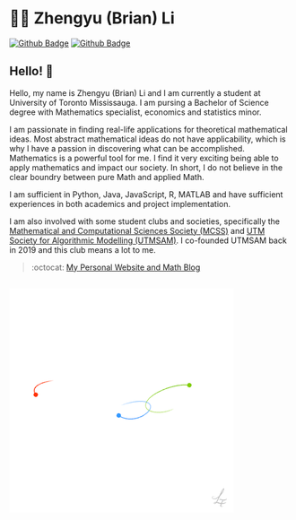 # :man_technologist: Zhengyu (Brian) Li

[![Github Badge](https://img.shields.io/badge/-Github-000?style=flat-square&logo=Github&logoColor=white&link=https://github.com/lucasgdb)](https://github.com/BrianLi009)
[![Github Badge](https://img.shields.io/badge/-Github-000?style=flat-square&logo=Github&logoColor=white&link=https://github.com/lucasgdb)](https://www.linkedin.com/in/zhengyu-brian-li/)

## Hello! 👋

Hello, my name is Zhengyu (Brian) Li and I am currently a student at University of Toronto Mississauga. I am pursing a Bachelor of Science degree with Mathematics specialist, economics and statistics minor.

I am passionate in finding real-life applications for theoretical mathematical ideas. Most abstract mathematical ideas do not have applicability, which is why I have a passion in discovering what can be accomplished. Mathematics is a powerful tool for me. I find it very exciting being able to apply mathematics and impact our society. In short, I do not believe in the clear boundry between pure Math and applied Math.

I am sufficient in Python, Java, JavaScript, R, MATLAB and have sufficient experiences in both academics and project implementation.

I am also involved with some student clubs and societies, specifically the [Mathematical and Computational Sciences Society (MCSS)](https://utmmcss.com/) and [UTM Society for Algorithmic Modelling (UTMSAM)](http://utmsam.sa.utoronto.ca/). I co-founded UTMSAM back in 2019 and this club means a lot to me.

> :octocat: [My Personal Website and Math Blog](https://404briannotfound.tech/)

![image](https://github.com/BrianLi009/BrianLi009/blob/master/three.gif)
---
